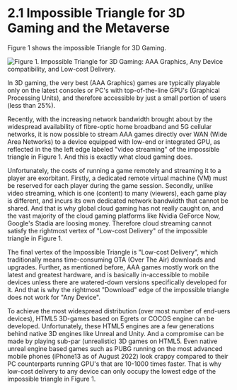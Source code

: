 # 2.1 Impossible Triangle for 3D Gaming and the Metaverse

Figure 1 shows the impossible Triangle for 3D Gaming.

![Figure 1. Impossible Triangle for 3D Gaming: AAA Graphics, Any Device compatibility, and Low-cost Delivery.](../assets/2022-09-02\_164648.png)



In 3D gaming, the very best (AAA Graphics) games are typically playable only on the latest consoles or PC's with top-of-the-line GPU's (Graphical Processing Units), and therefore accessible by just a small portion of users (less than 25%).

Recently, with the increasing network bandwidth brought about by the widespread availability of fibre-optic home broadband and 5G cellular networks, it is now possible to stream AAA games directly over WAN (Wide Area Networks) to a device equipped with low-end or integrated GPU, as reflected in the the left edge labeled "video streaming" of the impossible triangle in Figure 1. And this is exactly what cloud gaming does.

Unfortunately, the costs of running a game remotely and streaming it to a player are exorbitant. Firstly, a dedicated remote virtual machine (VM) must be reserved for each player during the game session. Secondly, unlike video streaming, which is one (content) to many (viewers), each game play is different, and incurs its own dedicated network bandwidth that cannot be shared. And that is why global cloud gaming has not really caught on, and the vast majority of the cloud gaming platforms like Nvidia GeForce Now, Google's Stadia are loosing money. Therefore cloud streaming cannot satisfy the rightmost vertex of "Low-cost Delivery" of the impossible triangle in Figure 1.

The final vertex of the Impossible Triangle is "Low-cost Delivery", which traditionally means time-consuming OTA (Over The Air) downloads and upgrades. Further, as mentioned before, AAA games mostly work on the latest and greatest hardware, and is basically in-accessible to mobile devices unless there are watered-down versions specifically developed for it. And that is why the rightmost "Download" edge of the impossible triangle does not work for "Any Device".

To achieve the most widespread distribution (over most number of end-uers devices), HTML5 3D-games based on Egrets or COCOS engine can be developed. Unfortunately, these HTML5 engines are a few generations behind native 3D engines like Unreal and Unity. And a compromise can be made by playing sub-par (unrealistic) 3D games on HTML5. Even native unreal engine based games such as PUBG running on the most advanced mobile phones (iPhone13 as of August 2022) look crappy compared to their PC counterparts running GPU's that are 10-1000 times faster. That is why low-cost delivery to any device can only occupy the lowest edge of the impossible triangle in Figure 1.





